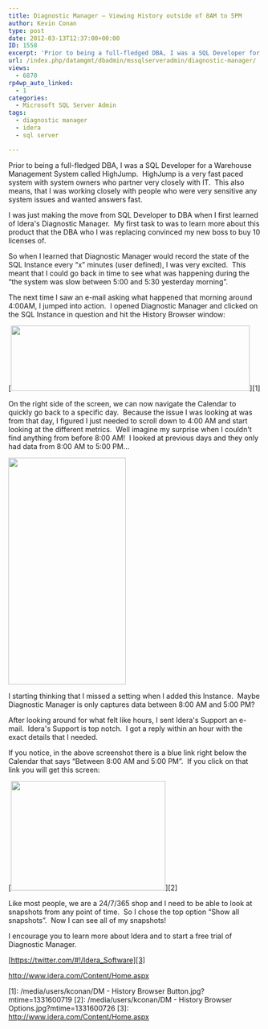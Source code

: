 ```yaml
---
title: Diagnostic Manager – Viewing History outside of 8AM to 5PM
author: Kevin Conan
type: post
date: 2012-03-13T12:37:00+00:00
ID: 1558
excerpt: 'Prior to being a full-fledged DBA, I was a SQL Developer for a Warehouse Management System called HighJump.  HighJump is a very fast paced system with system owners who partner very closely with IT.  This also means, that I was working closely with peop&hellip;'
url: /index.php/datamgmt/dbadmin/mssqlserveradmin/diagnostic-manager/
views:
  - 6870
rp4wp_auto_linked:
  - 1
categories:
  - Microsoft SQL Server Admin
tags:
  - diagnostic manager
  - idera
  - sql server

---
```

Prior to being a full-fledged DBA, I was a SQL Developer for a Warehouse Management System called HighJump.  HighJump is a very fast paced system with system owners who partner very closely with IT.  This also means, that I was working closely with people who were very sensitive any system issues and wanted answers fast.

I was just making the move from SQL Developer to DBA when I first learned of Idera's Diagnostic Manager.  My first task to was to learn more about this product that the DBA who I was replacing convinced my new boss to buy 10 licenses of.

So when I learned that Diagnostic Manager would record the state of the SQL Instance every “x” minutes (user defined), I was very excited.  This meant that I could go back in time to see what was happening during the “the system was slow between 5:00 and 5:30 yesterday morning”.

The next time I saw an e-mail asking what happened that morning around 4:00AM, I jumped into action.  I opened Diagnostic Manager and clicked on the SQL Instance in question and hit the History Browser window:

[<img style="border-style: initial; border-color: initial;" src="/wp-content/uploads/users/kconan/DM - History Browser Button.jpg?mtime=1331600719" alt="" width="476" height="130" />][1]

<p style="text-align: left;">
  On the right side of the screen, we can now navigate the Calendar to quickly go back to a specific day.  Because the issue I was looking at was from that day, I figured I just needed to scroll down to 4:00 AM and start looking at the different metrics.  Well imagine my surprise when I couldn't find anything from before 8:00 AM!  I looked at previous days and they only had data from 8:00 AM to 5:00 PM…
</p>

<div class="image_block" style="text-align: left;">
  <p>
    <a href="/media/users/kconan/DM - History Browser.jpg?mtime=1331600733"><img src="/wp-content/uploads/users/kconan/DM - History Browser.jpg?mtime=1331600733" alt="" width="234" height="452" /></a>
  </p>
</div>

<p style="text-align: left;">
  I starting thinking that I missed a setting when I added this Instance.  Maybe Diagnostic Manager is only captures data between 8:00 AM and 5:00 PM?
</p>

After looking around for what felt like hours, I sent Idera's Support an e-mail.  Idera's Support is top notch.  I got a reply within an hour with the exact details that I needed.

If you notice, in the above screenshot there is a blue link right below the Calendar that says “Between 8:00 AM and 5:00 PM”.  If you click on that link you will get this screen:

[<img src="/wp-content/uploads/users/kconan/DM - History Browser Options.jpg?mtime=1331600726" alt="" width="308" height="218" />][2]

Like most people, we are a 24/7/365 shop and I need to be able to look at snapshots from any point of time.  So I chose the top option “Show all snapshots”.  Now I can see all of my snapshots!

I encourage you to learn more about Idera and to start a free trial of Diagnostic Manager.

[https://twitter.com/#!/Idera_Software][3]

<http://www.idera.com/Content/Home.aspx>

 [1]: /media/users/kconan/DM - History Browser Button.jpg?mtime=1331600719
 [2]: /media/users/kconan/DM - History Browser Options.jpg?mtime=1331600726
 [3]: http://www.idera.com/Content/Home.aspx